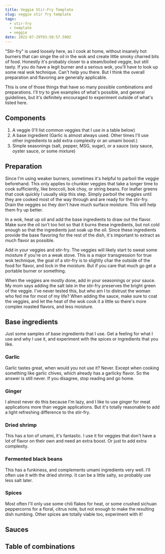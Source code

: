 ```yaml
---
title: Veggie Stir-Fry Template
slug: veggie stir fry template
tags:
  - stir-fry
  - template
  - veggie
date: 2022-07-29T03:50:57.590Z
---
```

"Stir-fry" is used loosely here, as I cook at home, without insanely hot burners that can singe the oil in the wok and create little smoky charred bits of food. Honestly it's probably closer to a steam/boiled veggie, but still tasty. If you do have a legit burner and a serious wok, you'll have to look up some real wok technique. Can't help you there. But I think the overall preparation and flavoring are generally applicable.

This is one of those things that have so many possible combinations and preparations. I'll try to give examples of what's possible, and general guidelines, but it's definitely encouraged to experiment outside of what's listed here.

## Components

1. A veggie (I'll list common veggies that I use in a table below)
1. A base ingredient (Garlic is almost always used. Other times I'll use other ingredients to add extra complexity or an umami boost.)
1. Simple seasonings (salt, pepper, MSG, sugar), or a sauce (soy sauce, oyster sauce, or some mixture)

## Preparation

Since I'm using weaker burners, sometimes it's helpful to parboil the veggie beforehand. This only applies to chunkier veggies that take a longer time to cook sufficiently, like broccoli, bok choy, or string beans. For leafier greens that cook quickly I usually skip this step. Simply parboil the veggies until they are cooked most of the way through and are ready for the stir-fry. Drain the veggies so they don't have much surface moisture. This will help them fry up better.

In a wok, heat up oil and add the base ingredients to draw out the flavor. Make sure the oil isn't too hot so that it burns these ingredients, but not cold enough so that the ingredients just soak up the oil. Since these ingredients provide the base flavoring for the rest of the dish, it's important to extract as much flavor as possible.

Add in your veggies and stir-fry. The veggies will likely start to sweat some moisture if you're on a weak stove. This is a major transgression for true wok technique, the goal of a stir-fry is to slightly char the outside of the food for flavor, and lock in the moisture. But if you care that much go get a portable burner or something.

When the veggies are mostly done, add in your seasonings or your sauce. My mom says adding the salt late in the stir-fry preserves the bright green of the veggie. I've never tested this, but who am I to distrust the woman who fed me for most of my life? When adding the sauce, make sure to coat the veggies, and let the heat of the wok cook it a little so there's more complex roasted flavors, and less moisture.

## Base ingredients

Just some samples of base ingredients that I use. Get a feeling for what I use and why I use it, and experiment with the spices or ingredients that you like.

### Garlic

Garlic tastes great, when would you not use it? Never. Except when cooking something like garlic chives, which already has a garlicky flavor. So the answer is still never. If you disagree, stop reading and go home.

### Ginger

I almost never do this because I'm lazy, and I like to use ginger for meat applications more than veggie applications. But it's totally reasonable to add a light refreshing difference to the stir-fry.

### Dried shrimp

This has a ton of umami, it's fantastic. I use it for veggies that don't have a lot of flavor on their own and need an extra boost. Or just to add extra complexity.

### Fermented black beans

This has a funkiness, and complements umami ingredients very well. I'll often use it with the dried shrimp. It can be a little salty, so probably use less salt later.

### Spices

Most often I'll only use some chili flakes for heat, or some crushed sichuan peppercorns for a floral, citrus note, but not enough to make the resulting dish numbing. Other spices are totally viable too, experiment with it!

## Sauces



## Table of combinations
